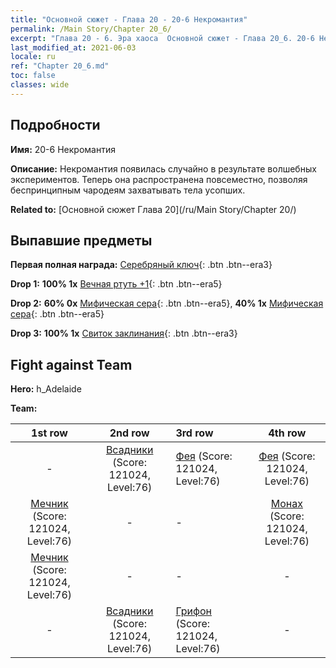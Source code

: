 ```yaml
---
title: "Основной сюжет - Глава 20 - 20-6 Некромантия"
permalink: /Main Story/Chapter 20_6/
excerpt: "Глава 20 - 6. Эра хаоса  Основной сюжет - Глава 20_6. 20-6 Некромантия"
last_modified_at: 2021-06-03
locale: ru
ref: "Chapter 20_6.md"
toc: false
classes: wide
---
```


## Подробности

 **Имя:** 20-6 Некромантия

 **Описание:** Некромантия появилась случайно в результате волшебных экспериментов. Теперь она распространена повсеместно, позволяя беспринципным чародеям захватывать тела усопших.

 **Related to:** [Основной сюжет Глава 20](/ru/Main Story/Chapter 20/)

## Выпавшие предметы

 **Первая полная награда:** [Серебряный ключ](/ItemsRU/con_693/){: .btn .btn--era3}

 **Drop 1:** **100% 1x** [Вечная ртуть +1](/ItemsRU/mat_70/){: .btn .btn--era5}

 **Drop 2:** **60% 0x** [Мифическая сера](/ItemsRU/mat_64/){: .btn .btn--era5}, **40% 1x** [Мифическая сера](/ItemsRU/mat_64/){: .btn .btn--era5}

 **Drop 3:** **100% 1x** [Свиток заклинания](/ItemsRU/con_694/){: .btn .btn--era3}


## Fight against Team
 **Hero:** h_Adelaide

 **Team:**


  | 1st row | 2nd row | 3rd row | 4th row |
  |:----:|:----:|:----|:----:|
  | - | [Всадники](/ru/units/Cavalier/) (Score: 121024, Level:76)  | [Фея](/ru/units/Sprite/) (Score: 121024, Level:76)  | [Фея](/ru/units/Sprite/) (Score: 121024, Level:76)  |
  | [Мечник](/ru/units/Swordsman/) (Score: 121024, Level:76)  | - | - | [Монах](/ru/units/Monk/) (Score: 121024, Level:76)  |
  | [Мечник](/ru/units/Swordsman/) (Score: 121024, Level:76)  | - | - | - |
  | - | [Всадники](/ru/units/Cavalier/) (Score: 121024, Level:76)  | [Грифон](/ru/units/Griffin/) (Score: 121024, Level:76)  | - |


